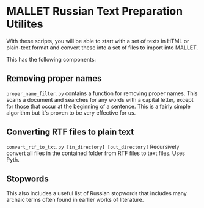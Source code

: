 MALLET Russian Text Preparation Utilites
===


With these scripts, you will be able to start with a set of texts in HTML or plain-text format
and convert these into a set of files to import into MALLET.



This has the following components:

Removing proper names
-----

`proper_name_filter.py` contains a function for removing proper names. This scans a document 
and searches for any words with a capital letter, except for those that occur at the beginning
of a sentence. This is a fairly simple algorithm but it's proven to be very effective for us.


Converting RTF files to plain text
-----

`convert_rtf_to_txt.py [in_directory] [out_directory]`
Recursively convert all files in the contained folder from RTF files to text files. Uses Pyth.


Stopwords
-----

This also includes a useful list of Russian stopwords that includes many archaic terms
often found in earlier works of literature.

